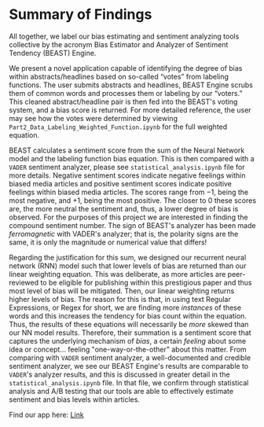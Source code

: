 # Summary of Findings

All together, we label our bias estimating and sentiment analyzing tools collective by the acronym Bias Estimator and Analyzer of Sentiment Tendency (BEAST) Engine.

We present a novel application capable of identifying the degree of bias within abstracts/headlines based on so-called “votes” from labeling functions. The user submits abstracts and headlines, BEAST Engine scrubs them of common words and processes them or labeling by our “voters.” This cleaned abstract/headline pair is then fed into the BEAST's voting system, and a bias score is returned. For more detailed reference, the user may see how the votes were determined by viewing `Part2_Data_Labeling_Weighted_Function.ipynb` for the full weighted equation. 

BEAST calculates a sentiment score from the sum of the Neural Network model and the labeling function bias equation. This is then compared with a `VADER` sentiment analyzer, please see `statistical_analysis.ipynb` file for more details. Negative sentiment scores indicate negative feelings within biased media articles and positive sentiment scores indicate positive feelings within biased media articles. The scores range from $-1$, being the most negative, and $+1$, being the most positive. The closer to $0$ these scores are, the more neutral the sentiment and, thus, a lower degree of bias is observed. For the purposes of this project we are interested in finding the compound sentiment number. The sign of BEAST's analyzer has been made $\textit{ferromagnetic}$ with VADER's analyzer; that is, the polarity signs are the same, it is only the magnitude or numerical value that differs!

Regarding the justification for this sum, we designed our recurrent neural network (RNN) model such that lower levels of bias are returned than our linear weighting equation. This was deliberate, as more articles are peer-reviewed to be eligible for publishing within this prestigious paper and thus most level of bias will be mitigated. Then, our linear weighting returns higher levels of bias. The reason for this is that, in using text Regular Expressions, or Regex for short, we are finding more $\textit{instances}$ of these words and this increases the tendency for bias count within the equation. Thus, the results of these equations will necessarily be $\textit{more}$ skewed than our NN model results. Therefore, their summation is a sentiment score that captures the underlying mechanism of $\textit{bias}$, a certain $\textit{feeling}$ about some idea or concept... feeling "one-way-or-the-other" about this matter. From comparing with `VADER` sentiment analyzer, a well-documented and credible sentiment analyzer, we see our BEAST Engine's results are comparable to `VADER`'s analyzer results, and this is discussed in greater detail in the `statistical_analysis.ipynb` file. In that file, we confirm through statistical analysis and A/B testing that our tools are able to effectively estimate sentiment and bias levels within articles.  

Find our app here: [Link](https://beastengine.streamlit.app) 
